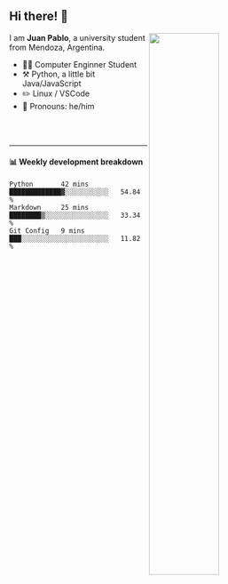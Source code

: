 ## Hi there! :wave:

[<img align="right" width="50%" src="https://github-readme-stats.vercel.app/api?username=juampi20&theme=dark&show_icons=true">](https://metrics.lecoq.io/juampi20?template=classic)

I am **Juan Pablo**, a university student from Mendoza, Argentina.

-   :man_student: Computer Enginner Student
-   :hammer_and_pick: Python, a little bit Java/JavaScript
-   :pencil2: Linux / VSCode
-   :man: Pronouns: he/him

<br/><br/>

---

#### :bar_chart: Weekly development breakdown

<!--START_SECTION:waka-->
```text
Python       42 mins         █████████████▓░░░░░░░░░░░   54.84 % 
Markdown     25 mins         ████████▒░░░░░░░░░░░░░░░░   33.34 % 
Git Config   9 mins          ███░░░░░░░░░░░░░░░░░░░░░░   11.82 % 
```
<!--END_SECTION:waka-->
